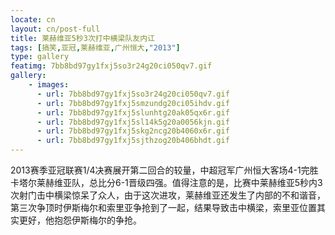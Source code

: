 ```yaml
---
locate: cn
layout: cn/post-full
title: 莱赫维亚5秒3次打中横梁队友内讧
tags: [搞笑,亚冠,莱赫维亚,广州恒大,"2013"]
type: gallery
featimg: 7bb8bd97gy1fxj5so3r24g20ci050qv7.gif
gallery:
    - images:
      - url: 7bb8bd97gy1fxj5so3r24g20ci050qv7.gif
      - url: 7bb8bd97gy1fxj5smzundg20ci05ihdv.gif
      - url: 7bb8bd97gy1fxj5slunhtg20ak05qx6r.gif
      - url: 7bb8bd97gy1fxj5sl14k5g20a0056kjn.gif
      - url: 7bb8bd97gy1fxj5skg2ncg20b4060x6r.gif
      - url: 7bb8bd97gy1fxj5sjthzog20b406bhdt.gif
---
```


2013赛季亚冠联赛1/4决赛展开第二回合的较量，中超冠军广州恒大客场4-1完胜卡塔尔莱赫维亚队，总比分6-1晋级四强。值得注意的是，比赛中莱赫维亚5秒内3次射门击中横梁惊呆了众人，由于这次进攻，莱赫维亚还发生了内部的不和谐音，第三次争顶时伊斯梅尔和索里亚争抢到了一起，结果导致击中横梁，索里亚位置其实更好，他抱怨伊斯梅尔的争抢。